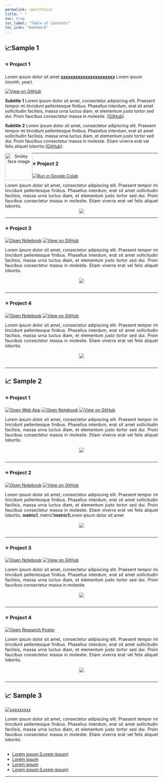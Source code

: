 ```yaml
---
permalink: /portfolio/
title: " "
toc: true
toc_label: "Table of Contents"
toc_icon: "bookmark"
---
```

## 📈Sample 1

### ⭐️ Project 1

Lorem ipsum dolor sit amet [***xxxxxxxxxxxxxxxxxxxxxx***](https://github.com/CorinaDS/data-portfolio/) Lorem ipsum (month, year).

[![View on GitHub](https://img.shields.io/badge/GitHub-View_on_GitHub-blue?logo=GitHub)](https://github.com/CorinaDS/data-portfolio/)

**Subtitle 1** Lorem ipsum dolor sit amet, consectetur adipiscing elit. Praesent tempor mi tincidunt pellentesque finibus. Phasellus interdum, erat sit amet sollicitudin facilisis, massa urna luctus diam, et elementum justo tortor sed dui. Proin faucibus consectetur massa in molestie. ([GitHub](https://github.com/CorinaDS/data-portfolio/)).

**Subtitle 2** Lorem ipsum dolor sit amet, consectetur adipiscing elit. Praesent tempor mi tincidunt pellentesque finibus. Phasellus interdum, erat sit amet sollicitudin facilisis, massa urna luctus diam, et elementum justo tortor sed dui. Proin faucibus consectetur massa in molestie. Etiam viverra erat vel felis aliquet lobortis.([GitHub](https://github.com/CorinaDS/data-portfolio/)).

<center><img src="../../docs/images/logo_rs.jpg" alt="Smiley face image"
      style="float:left; width:90px; height:90px;"></center> 

---
### ⭐️ Project 2

[![Run in Google Colab](https://img.shields.io/badge/Colab-Run_in_Google_Colab-blue?logo=Google&logoColor=FDBA18)](https://github.com/CorinaDS/data-portfolio/)

<div style="text-align: justify">Lorem ipsum dolor sit amet, consectetur adipiscing elit. Praesent tempor mi tincidunt pellentesque finibus. Phasellus interdum, erat sit amet sollicitudin facilisis, massa urna luctus diam, et elementum justo tortor sed dui. Proin faucibus consectetur massa in molestie. Etiam viverra erat vel felis aliquet lobortis.</div>

<center><img src="../images/logo_rs.jpg"/></center>

---
### ⭐️ Project 3

[![Open Notebook](https://img.shields.io/badge/Jupyter-Open_Notebook-blue?logo=Jupyter)](https://github.com/CorinaDS/data-portfolio/blob/main/docs/chapter_02/colorbar.ipynb)
[![View on GitHub](https://img.shields.io/badge/GitHub-View_on_GitHub-blue?logo=GitHub)](https://github.com/CorinaDS/data-portfolio/)

<div style="text-align: justify">Lorem ipsum dolor sit amet, consectetur adipiscing elit. Praesent tempor mi tincidunt pellentesque finibus. Phasellus interdum, erat sit amet sollicitudin facilisis, massa urna luctus diam, et elementum justo tortor sed dui. Proin faucibus consectetur massa in molestie. Etiam viverra erat vel felis aliquet lobortis.</div>
<br>
<center><img src="../images/logo_rs.jpg"></center>
<br>

---
### ⭐️ Project  4

[![Open Notebook](https://img.shields.io/badge/Jupyter-Open_Notebook-blue?logo=Jupyter)](https://github.com/CorinaDS/data-portfolio/blob/main/docs/chapter_02/colorbar.ipynb)
[![View on GitHub](https://img.shields.io/badge/GitHub-View_on_GitHub-blue?logo=GitHub)](https://github.com/CorinaDS/data-portfolio/)

<div style="text-align: justify">Lorem ipsum dolor sit amet, consectetur adipiscing elit. Praesent tempor mi tincidunt pellentesque finibus. Phasellus interdum, erat sit amet sollicitudin facilisis, massa urna luctus diam, et elementum justo tortor sed dui. Proin faucibus consectetur massa in molestie. Etiam viverra erat vel felis aliquet lobortis.</div>
<br>
<center><img src="../images/logo_rs.jpg"/></center>
<br>

---
## 📈 Sample 2

### ⭐️ Project 1

[![Open Web App](https://img.shields.io/badge/Streamlit-Open_Web_App-blue?logo=Streamlit)](https://corinads.github.io/data-portfolio/)
[![Open Notebook](https://img.shields.io/badge/Jupyter-Open_Notebook-blue?logo=Jupyter)](https://github.com/CorinaDS/data-portfolio/blob/main/docs/chapter_02/colorbar.ipynb)
[![View on GitHub](https://img.shields.io/badge/GitHub-View_on_GitHub-blue?logo=GitHub)](https://github.com/CorinaDS/data-portfolio)

<div style="text-align: justify">Lorem ipsum dolor sit amet, consectetur adipiscing elit. Praesent tempor mi tincidunt pellentesque finibus. Phasellus interdum, erat sit amet sollicitudin facilisis, massa urna luctus diam, et elementum justo tortor sed dui. Proin faucibus consectetur massa in molestie. Etiam viverra erat vel felis aliquet lobortis.</div>
<br>
<center><img src="../images/logo_rs.jpg"/></center>
<br>

---
### ⭐️ Project 2

[![Open Notebook](https://img.shields.io/badge/Jupyter-Open_Notebook-blue?logo=Jupyter)](https://github.com/CorinaDS/data-portfolio/blob/main/docs/chapter_02/colorbar.ipynb)
[![View on GitHub](https://img.shields.io/badge/GitHub-View_on_GitHub-blue?logo=GitHub)](https://github.com/CorinaDS/data-portfolio)

<div style="text-align: justify">Lorem ipsum dolor sit amet, consectetur adipiscing elit. Praesent tempor mi tincidunt pellentesque finibus. Phasellus interdum, erat sit amet sollicitudin facilisis, massa urna luctus diam, et elementum justo tortor sed dui. Proin faucibus consectetur massa in molestie. Etiam viverra erat vel felis aliquet lobortis. <b>metric1</b>, metric1<b>metric1</b>Lorem ipsum dolor sit amet</div>
<br>
<center><img src="../images/logo_rs.jpg"/></center>
<br>

---
### ⭐️ Project 3

[![Open Notebook](https://img.shields.io/badge/Jupyter-Open_Notebook-blue?logo=Jupyter)](https://github.com/CorinaDS/data-portfolio/blob/main/docs/chapter_02/colorbar.ipynb)
[![View on GitHub](https://img.shields.io/badge/GitHub-View_on_GitHub-blue?logo=GitHub)](https://github.com/CorinaDS/data-portfolio)

<div style="text-align: justify">Lorem ipsum dolor sit amet, consectetur adipiscing elit. Praesent tempor mi tincidunt pellentesque finibus. Phasellus interdum, erat sit amet sollicitudin facilisis, massa urna luctus diam, et elementum justo tortor sed dui. Proin faucibus consectetur massa in molestie.</div>
<br>
<center><img src="../images/logo_rs.jpg"/></center>
<br>

---
### ⭐️ Project 4

[![Open Research Poster](https://img.shields.io/badge/PDF-title_title_title-blue?logo=adobe-acrobat-reader&logoColor=white)](https://cgspace.cgiar.org/server/api/core/bitstreams/be134801-6981-4396-a803-abd410e5f147/content)

<div style="text-align: justify">Lorem ipsum dolor sit amet, consectetur adipiscing elit. Praesent tempor mi tincidunt pellentesque finibus. Phasellus interdum, erat sit amet sollicitudin facilisis, massa urna luctus diam, et elementum justo tortor sed dui. Proin faucibus consectetur massa in molestie. Etiam viverra erat vel felis aliquet lobortis.</div>
<br>
<center><img src="../images/logo_rs.jpg"/></center>
<br>

---
## 📈 Sample 3

[![xxxxxxxxx](https://img.shields.io/badge/YouTube-Datos_en_escena-grey?logo=youtube&labelColor=FF0000)](https://www.youtube.com/@Datosenescena)

<div style="text-align: justify">Lorem ipsum dolor sit amet, consectetur adipiscing elit. Praesent tempor mi tincidunt pellentesque finibus. Phasellus interdum, erat sit amet sollicitudin facilisis, massa urna luctus diam, et elementum justo tortor sed dui. Proin faucibus consectetur massa in molestie. Etiam viverra erat vel felis aliquet lobortis.</div>
<br>

- [Lorem ipsum (Lorem ipsum)](https://www.youtube.com/@Datosenescena)
- [Lorem ipsum](https://www.youtube.com/@Datosenescena)
- [Lorem ipsum](https://www.youtube.com/@Datosenescena)
- [Lorem ipsum (Lorem ipsum)](https://www.youtube.com/@Datosenescena)

---